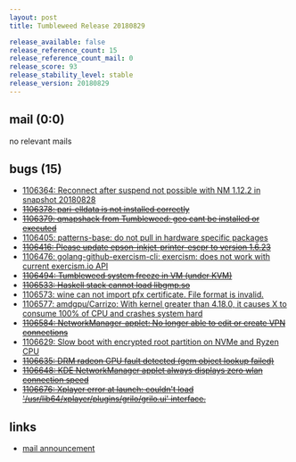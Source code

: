 ```yaml
---
layout: post
title: Tumbleweed Release 20180829

release_available: false
release_reference_count: 15
release_reference_count_mail: 0
release_score: 93
release_stability_level: stable
release_version: 20180829
---
```


## mail (0:0)

no relevant mails

## bugs (15)

<!--more-->

- [1106364: Reconnect after suspend not possible with NM 1.12.2 in snapshot 20180828](https://bugzilla.opensuse.org/show_bug.cgi?id=1106364)
- ~~[1106378: pari-elldata is not installed correctly](https://bugzilla.opensuse.org/show_bug.cgi?id=1106378)~~
- ~~[1106379: qmapshack from Tumbleweed: geo cant be installed or executed](https://bugzilla.opensuse.org/show_bug.cgi?id=1106379)~~
- [1106405: patterns-base: do not pull in hardware specific packages](https://bugzilla.opensuse.org/show_bug.cgi?id=1106405)
- ~~[1106416: Please update epson-inkjet-printer-escpr to version 1.6.23](https://bugzilla.opensuse.org/show_bug.cgi?id=1106416)~~
- [1106476: golang-github-exercism-cli: exercism: does not work with current exercism.io API](https://bugzilla.opensuse.org/show_bug.cgi?id=1106476)
- ~~[1106494: Tumbleweed system freeze in VM (under KVM)](https://bugzilla.opensuse.org/show_bug.cgi?id=1106494)~~
- ~~[1106533: Haskell stack cannot load libgmp.so](https://bugzilla.opensuse.org/show_bug.cgi?id=1106533)~~
- [1106573: wine can not import pfx certificate. File format is invalid.](https://bugzilla.opensuse.org/show_bug.cgi?id=1106573)
- [1106577: amdgpu/Carrizo: With kernel greater than 4.18.0, it causes X to consume 100% of CPU and crashes system hard](https://bugzilla.opensuse.org/show_bug.cgi?id=1106577)
- ~~[1106584: NetworkManager-applet: No longer able to edit or create VPN connections](https://bugzilla.opensuse.org/show_bug.cgi?id=1106584)~~
- [1106629: Slow boot with encrypted root partition on NVMe and Ryzen CPU](https://bugzilla.opensuse.org/show_bug.cgi?id=1106629)
- ~~[1106635: DRM radeon GPU fault detected (gem object lookup failed)](https://bugzilla.opensuse.org/show_bug.cgi?id=1106635)~~
- ~~[1106648: KDE NetworkManager applet always displays zero wlan connection speed](https://bugzilla.opensuse.org/show_bug.cgi?id=1106648)~~
- ~~[1106676: Xplayer error at launch: couldn't load '/usr/lib64/xplayer/plugins/grilo/grilo.ui' interface.](https://bugzilla.opensuse.org/show_bug.cgi?id=1106676)~~



## links

- [mail announcement](https://lists.opensuse.org/opensuse-factory/2018-08/msg00358.html)
